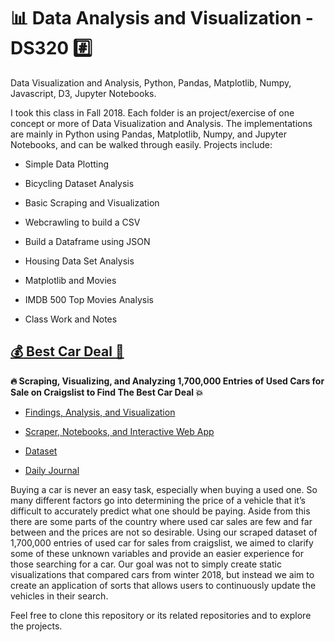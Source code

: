 # :bar_chart: Data Analysis and Visualization - DS320 :hash:

Data Visualization and Analysis, Python, Pandas, Matplotlib, Numpy, Javascript, D3, Jupyter Notebooks.

I took this class in Fall 2018. Each folder is an project/exercise of one concept or more of Data Visualization and Analysis. The implementations are mainly in Python using Pandas, Matplotlib, Numpy, and Jupyter Notebooks, and can be walked through easily. Projects include:

* Simple Data Plotting

* Bicycling Dataset Analysis

* Basic Scraping and Visualization

* Webcrawling to build a CSV

* Build a Dataframe using JSON

* Housing Data Set Analysis

* Matplotlib and Movies

* IMDB 500 Top Movies Analysis

* Class Work and Notes

## [:moneybag: Best Car Deal :car:](https://github.com/Ahmad-Magdy-Osman/BestCarDeal/)

**:fire: Scraping, Visualizing, and Analyzing 1,700,000 Entries of Used Cars for Sale on Craigslist to Find The Best Car Deal :boom:**

* [Findings, Analysis, and Visualization](https://ahmadosman.com/BestCarDeal/)
 
* [Scraper, Notebooks, and Interactive Web App](https://github.com/Ahmad-Magdy-Osman/BestCarDeal/)

* [Dataset](http://knuth.luther.edu/~osmaah02/cars.csv)

* [Daily Journal](https://ahmadosman.com/BestCarDealJournal/)

Buying a car is never an easy task, especially when buying a used one. So many different factors go into determining the price of a vehicle that it’s difficult to accurately predict what one should be paying. Aside from this there are some parts of the country where used car sales are few and far between and the prices are not so desirable. Using our scraped dataset of 1,700,000 entries of used car for sales from craigslist, we aimed to clarify some of these unknown variables and provide an easier experience for those searching for a car. Our goal was not to simply create static visualizations that compared cars from winter 2018, but instead we aim to create an application of sorts that allows users to continuously update the vehicles in their search.

Feel free to clone this repository or its related repositories and to explore the projects.
